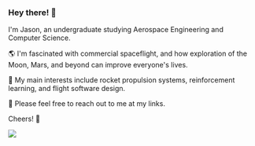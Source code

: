 ### Hey there! 👋

I'm Jason, an undergraduate studying Aerospace Engineering and Computer Science.

🌎 I'm fascinated with commercial spaceflight, and how exploration of the Moon, Mars, and beyond can improve everyone's lives.

🔭 My main interests include rocket propulsion systems, reinforcement learning, and flight software design. 

🌱 Please feel free to reach out to me at my links.


Cheers! 🍻

![](https://komarev.com/ghpvc/?username=JayChen35&color=ff69b4&style=plastic)

<!--
**JayChen35/JayChen35** is a ✨ _special_ ✨ repository because its `README.md` (this file) appears on your GitHub profile.

Here are some ideas to get you started:

- 🔭 I’m currently working on ...
- 🌱 I’m currently learning ...
- 👯 I’m looking to collaborate on ...
- 🤔 I’m looking for help with ...
- 💬 Ask me about ...
- 📫 How to reach me: ...
- 😄 Pronouns: ...
- ⚡ Fun fact: ...
-->
